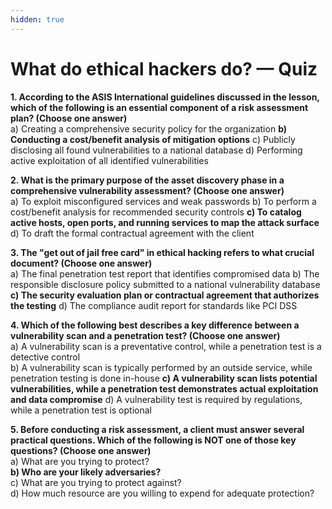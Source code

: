 ```yaml
---
hidden: true
---
```


# What do ethical hackers do? — Quiz

**1. According to the ASIS International guidelines discussed in the lesson, which of the following is an essential component of a risk assessment plan? (Choose one answer)**  
a) Creating a comprehensive security policy for the organization
**b) Conducting a cost/benefit analysis of mitigation options**
c) Publicly disclosing all found vulnerabilities to a national database
d) Performing active exploitation of all identified vulnerabilities

**2. What is the primary purpose of the asset discovery phase in a comprehensive vulnerability assessment? (Choose one answer)**  
a) To exploit misconfigured services and weak passwords
b) To perform a cost/benefit analysis for recommended security controls
**c) To catalog active hosts, open ports, and running services to map the attack surface**  
d) To draft the formal contractual agreement with the client

**3. The "get out of jail free card" in ethical hacking refers to what crucial document? (Choose one answer)**  
a) The final penetration test report that identifies compromised data
b) The responsible disclosure policy submitted to a national vulnerability database
**c) The security evaluation plan or contractual agreement that authorizes the testing**
d) The compliance audit report for standards like PCI DSS

**4. Which of the following best describes a key difference between a vulnerability scan and a penetration test? (Choose one answer)**  
a) A vulnerability scan is a preventative control, while a penetration test is a detective control  
b) A vulnerability scan is typically performed by an outside service, while penetration testing is done in-house
**c) A vulnerability scan lists potential vulnerabilities, while a penetration test demonstrates actual exploitation and data compromise**
d) A vulnerability test is required by regulations, while a penetration test is optional

**5. Before conducting a risk assessment, a client must answer several practical questions. Which of the following is NOT one of those key questions? (Choose one answer)**  
a) What are you trying to protect?  
**b) Who are your likely adversaries?**  
c) What are you trying to protect against?  
d) How much resource are you willing to expend for adequate protection? 